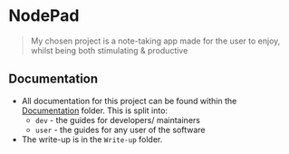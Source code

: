# NodePad
> My chosen project is a note-taking app made for the user to enjoy, whilst being both stimulating & productive

## Documentation

- All documentation for this project can be found within the [Documentation](/Documentation) folder. This is split into:
  - `dev` - the guides for developers/ maintainers
  - `user` - the guides for any user of the software
- The write-up is in the `Write-up` folder.
